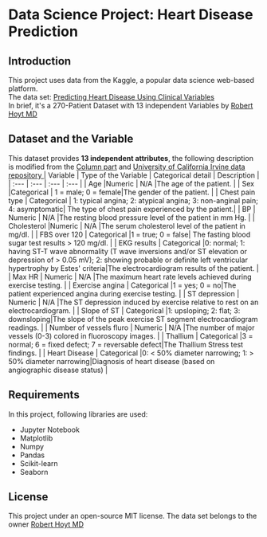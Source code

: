 # Data Science Project: Heart Disease Prediction

## Introduction
This project uses data from the Kaggle, a popular data science web-based platform.    
The data set: [Predicting Heart Disease Using Clinical Variables](https://www.kaggle.com/datasets/thedevastator/predicting-heart-disease-risk-using-clinical-var)    
In brief, it's a 270-Patient Dataset with 13 independent Variables by [Robert Hoyt MD](https://data.world/rhoyt)    

## Dataset and the Variable
This dataset provides **13 independent attributes**, the following description is modified from the [Column part](https://www.kaggle.com/datasets/thedevastator/predicting-heart-disease-risk-using-clinical-var/data)
and [University of California Irvine data repository ](https://archive.ics.uci.edu/ml/datasets/Heart+Disease)
| Variable      | Type of the Variable | Categorical detail  | Description |
| :---   | :---   | :---    | :---   |
| Age	|Numeric | N/A |The age of the patient. |
| Sex	|Categorical | 1 = male; 0 = female|The gender of the patient. |
| Chest pain type	| Categorical | 1: typical angina; 2: atypical angina; 3: non-anginal pain; 4: asymptomatic| The type of chest pain experienced by the patient.|
| BP	| Numeric | N/A |The resting blood pressure level of the patient in mm Hg. |
| Cholesterol	|Numeric | N/A |The serum cholesterol level of the patient in mg/dl. |
| FBS over 120	| Categorical |1 = true; 0 = false| The fasting blood sugar test results > 120 mg/dl. |
| EKG results	| Categorical |0: normal; 1: having ST-T wave abnormality (T wave inversions and/or ST elevation or depression of > 0.05 mV); 2: showing probable or definite left ventricular hypertrophy by Estes' criteria|The electrocardiogram results of the patient. |
| Max HR	| Numeric | N/A |The maximum heart rate levels achieved during exercise testing. |
| Exercise angina	| Categorical |1 = yes; 0 = no|The patient experienced angina during exercise testing. |
| ST depression	| Numeric | N/A |The ST depression induced by exercise relative to rest on an electrocardiogram. |
| Slope of ST	| Categorical |1: upsloping; 2: flat; 3: downsloping|The slope of the peak exercise ST segment electrocardiogram readings. |
| Number of vessels fluro  |  Numeric | N/A |The number of major vessels (0-3) colored in fluoroscopy images. |
| Thallium  | Categorical |3 = normal; 6 = fixed defect; 7 = reversable defect|The Thallium Stress test findings. |
| Heart Disease	| Categorical |0: < 50% diameter narrowing; 1: > 50% diameter narrowing|Diagnosis of heart disease (based on angiographic disease status) |

## Requirements
In this project, following libraries are used:
- Jupyter Notebook
- Matplotlib
- Numpy
- Pandas
- Scikit-learn
- Seaborn

## License
This project under an open-source MIT license. The data set belongs to the owner [Robert Hoyt MD](https://data.world/rhoyt)
